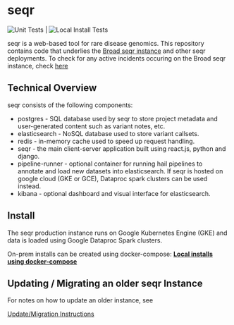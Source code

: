 
seqr
====
![Unit Tests](https://github.com/bioinfomethods/seqr/workflows/Unit%20Tests/badge.svg?branch=master) | ![Local Install Tests](https://github.com/bioinfomethods/seqr/workflows/local%20install%20tests/badge.svg?branch=master)

seqr is a web-based tool for rare disease genomics.
This repository contains code that underlies the [Broad seqr instance](http://seqr.broadinstitute.org) and other seqr deployments. To check for any active incidents occuring on the Broad seqr instance, check [here](/INCIDENTS.md)

## Technical Overview

seqr consists of the following components:
- postgres - SQL database used by seqr to store project metadata and user-generated content such as variant notes, etc.
- elasticsearch - NoSQL database used to store variant callsets.
- redis - in-memory cache used to speed up request handling.
- seqr - the main client-server application built using react.js, python and django.
- pipeline-runner - optional container for running hail pipelines to annotate and load new datasets into elasticsearch. If seqr is hosted on google cloud (GKE or GCE), Dataproc spark clusters can be used instead.
- kibana - optional dashboard and visual interface for elasticsearch.

## Install

The seqr production instance runs on Google Kubernetes Engine (GKE) and data is loaded using Google Dataproc Spark clusters. 

On-prem installs can be created using docker-compose:
**[Local installs using docker-compose](deploy/LOCAL_INSTALL.md)**  


## Updating / Migrating an older seqr Instance	

For notes on how to update an older instance, see  	

[Update/Migration Instructions](deploy/MIGRATE.md)
